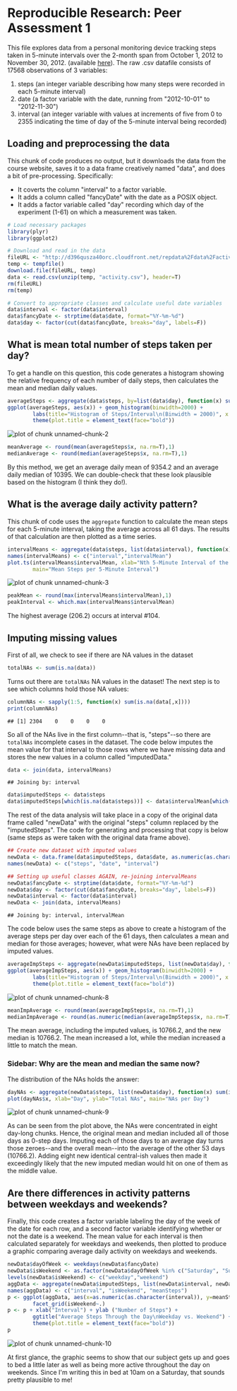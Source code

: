 # Reproducible Research: Peer Assessment 1

This file explores data from a personal monitoring device tracking steps taken in 5-minute intervals over the 2-month span from October 1, 2012 to November 30, 2012. (available [here](https://d396qusza40orc.cloudfront.net/repdata%2Fdata%2Factivity.zip)).  The raw .csv datafile consists of 17568 observations of 3 variables:  

1. steps (an integer variable describing how many steps were recorded in each 5-minute interval)
2. date (a factor variable with the date, running from "2012-10-01" to "2012-11-30")
3. interval (an integer variable with values at increments of five from 0 to 2355 indicating the time of day of the 5-minute interval being recorded)

## Loading and preprocessing the data

This chunk of code produces no output, but it downloads the data from the course website, saves it to a data frame creatively named "data", and does a bit of pre-processing. Specifically:
- It coverts the column "interval" to a factor variable.
- It adds a column called "fancyDate" with the date as a POSIX object.
- It adds a factor variable called "day" recording which day of the experiment (1-61) on which a measurement was taken.



```r
# Load necessary packages
library(plyr)
library(ggplot2)

# Download and read in the data
fileURL <- "http://d396qusza40orc.cloudfront.net/repdata%2Fdata%2Factivity.zip"
temp <- tempfile()
download.file(fileURL, temp)
data <- read.csv(unzip(temp, "activity.csv"), header=T)
rm(fileURL)
rm(temp)

# Convert to appropriate classes and calculate useful date variables
data$interval <- factor(data$interval)
data$fancyDate <- strptime(data$date, format="%Y-%m-%d")
data$day <- factor(cut(data$fancyDate, breaks="day", labels=F))
```

## What is mean total number of steps taken per day?

To get a handle on this question, this code generates a histogram showing the relative frequency of each number of daily steps, then calculates the mean and median daily values.


```r
averageSteps <- aggregate(data$steps, by=list(data$day), function(x) sum(x, na.rm=T))
ggplot(averageSteps, aes(x)) + geom_histogram(binwidth=2000) + 
        labs(title="Histogram of Steps/Interval\n(Binwidth = 2000)", x = "Steps", y = "Count") +
        theme(plot.title = element_text(face="bold"))
```

![plot of chunk unnamed-chunk-2](figure/unnamed-chunk-2.png) 

```r
meanAverage <- round(mean(averageSteps$x, na.rm=T),1)
medianAverage <- round(median(averageSteps$x, na.rm=T),1)
```

By this method, we get an average daily mean of 9354.2 and an average daily median of 10395.  We can double-check that these look plausible based on the histogram (I think they do!).

## What is the average daily activity pattern?

This chunk of code uses the `aggregate` function to calculate the mean steps for each 5-minute interval, taking the average across all 61 days.  The results of that calculation are then plotted as a time series.


```r
intervalMeans <- aggregate(data$steps, list(data$interval), function(x) mean(x, na.rm=T))
names(intervalMeans) <- c("interval","intervalMean")
plot.ts(intervalMeans$intervalMean, xlab="Nth 5-Minute Interval of the Day", ylab="Mean Steps",
        main="Mean Steps per 5-Minute Interval")
```

![plot of chunk unnamed-chunk-3](figure/unnamed-chunk-3.png) 

```r
peakMean <- round(max(intervalMeans$intervalMean),1)
peakInterval <- which.max(intervalMeans$intervalMean)
```

The highest average (206.2) occurs at interval #104.

## Imputing missing values

First of all, we check to see if there are NA values in the dataset


```r
totalNAs <- sum(is.na(data))
```

Turns out there are `totalNAs` NA values in the dataset! The next step is to see which columns hold those NA values:


```r
columnNAs <- sapply(1:5, function(x) sum(is.na(data[,x])))
print(columnNAs)
```

```
## [1] 2304    0    0    0    0
```

So all of the NAs live in the first column--that is, "steps"--so there are `totalNAs` incomplete cases in the dataset.  The code below imputes the mean value for that interval to those rows where we have missing data and stores the new values in a column called "imputedData."


```r
data <- join(data, intervalMeans)
```

```
## Joining by: interval
```

```r
data$imputedSteps <- data$steps
data$imputedSteps[which(is.na(data$steps))] <- data$intervalMean[which(is.na(data$steps))]
```

The rest of the data analysis will take place in a copy of the original data frame called "newData" with the original "steps" column replaced by the "imputedSteps".  The code for generating and processing that copy is below (same steps as were taken with the original data frame above).


```r
## Create new dataset with imputed values
newData <- data.frame(data$imputedSteps, data$date, as.numeric(as.character(data$interval)))
names(newData) <- c("steps", "date", "interval")

## Setting up useful classes AGAIN, re-joining intervalMeans
newData$fancyDate <- strptime(data$date, format="%Y-%m-%d")
newData$day <- factor(cut(data$fancyDate, breaks="day", labels=F))
newData$interval <- factor(data$interval)
newData <- join(data, intervalMeans)
```

```
## Joining by: interval, intervalMean
```

The code below uses the same steps as above to create a histogram of the average steps per day over each of the 61 days, then calculates a mean and median for those averages; however, what were NAs have been replaced by imputed values.


```r
averageImpSteps <- aggregate(newData$imputedSteps, list(newData$day), function(x) sum(x, na.rm=T))
ggplot(averageImpSteps, aes(x)) + geom_histogram(binwidth=2000) +
        labs(title="Histogram of Steps/Interval\n(Binwidth = 2000)", x = "Steps", y = "Count") +
        theme(plot.title = element_text(face="bold"))
```

![plot of chunk unnamed-chunk-8](figure/unnamed-chunk-8.png) 

```r
meanImpAverage <- round(mean(averageImpSteps$x, na.rm=T),1)
medianImpAverage <- round(as.numeric(median(averageImpSteps$x, na.rm=T)),1)
```

The mean average, including the imputed values, is 10766.2, and the new median is 10766.2.  The mean increased a lot, while the median increased a little to match the mean.

### Sidebar: Why are the mean and median the same now?

The distribution of the NAs holds the answer:


```r
dayNAs <- aggregate(newData$steps, list(newData$day), function(x) sum(is.na(x)))
plot(dayNAs$x, xlab="Day", ylab="Total NAs", main="NAs per Day")
```

![plot of chunk unnamed-chunk-9](figure/unnamed-chunk-9.png) 

As can be seen from the plot above, the NAs were concentrated in eight day-long chunks.  Hence, the original mean and median included all of those days as 0-step days.  Imputing each of those days to an average day turns those zeroes--and the overall mean--into the average of the other 53 days (10766.2). Adding eight new identical central-ish values then made it exceedingly likely that the new imputed median would hit on one of them as the middle value.

## Are there differences in activity patterns between weekdays and weekends?

Finally, this code creates a factor variable labeling the day of the week of the date for each row, and a second factor variable identifying whether or not the date is a weekend.  The mean value for each interval is then calculated separately for weekdays and weekends, then plotted to produce a graphic comparing average daily activity on weekdays and weekends.


```r
newData$dayOfWeek <- weekdays(newData$fancyDate)
newData$isWeekend <- as.factor(newData$dayOfWeek %in% c("Saturday", "Sunday"))
levels(newData$isWeekend) <- c("weekday","weekend")
aggData <- aggregate(newData$imputedSteps, list(newData$interval, newData$isWeekend), mean)
names(aggData) <- c("interval", "isWeekend", "meanSteps")
p <- ggplot(aggData, aes(x=as.numeric(as.character(interval)), y=meanSteps)) + geom_line() + 
        facet_grid(isWeekend~.)
p <- p + xlab("Interval") + ylab ("Number of Steps") + 
        ggtitle("Average Steps Through the Day\nWeekday vs. Weekend") + 
        theme(plot.title = element_text(face="bold"))
p
```

![plot of chunk unnamed-chunk-10](figure/unnamed-chunk-10.png) 

At first glance, the graphic seems to show that our subject gets up and goes to bed a little later as well as being more active throughout the day on weekends. Since I'm writing this in bed at 10am on a Saturday, that sounds pretty plausible to me!
